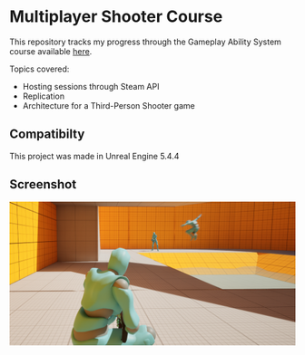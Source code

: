# Multiplayer Shooter Course
This repository tracks my progress through the Gameplay Ability System course available [here](https://www.udemy.com/course/unreal-engine-5-cpp-multiplayer-shooter/).

Topics covered:

- Hosting sessions through Steam API
- Replication
- Architecture for a Third-Person Shooter game

## Compatibilty
This project was made in Unreal Engine 5.4.4

## Screenshot

![Screenshot](Resources/Demo.png)
